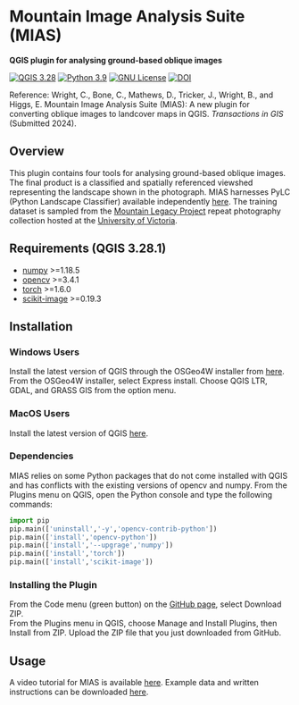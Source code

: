 # Mountain Image Analysis Suite (MIAS)
__QGIS plugin for analysing ground-based oblique images__ 

[![QGIS 3.28](https://img.shields.io/badge/QGIS-3.28.1-blue.svg)](https://www.qgis.org/en/site/forusers/download.html)
[![Python 3.9](https://img.shields.io/badge/Python-3.9-blue.svg)](https://www.python.org/downloads/release/python-390/)
[![GNU License](https://img.shields.io/badge/License-GNU-green.svg)](https://www.gnu.org/licenses/gpl-3.0.en.html)
[![DOI](https://zenodo.org/badge/DOI/10.5281/zenodo.12587817.svg)](https://doi.org/10.5281/zenodo.12587817)

Reference: Wright, C., Bone, C., Mathews, D., Tricker, J., Wright, B., and Higgs, E. Mountain Image Analysis Suite (MIAS): A new plugin for converting oblique images to landcover maps in QGIS. *Transactions in GIS* (Submitted 2024).

## Overview
This plugin contains four tools for analysing ground-based oblique images. The final product is a classified and spatially referenced viewshed representing the landscape shown in the photograph. MIAS harnesses PyLC (Python Landscape Classifier) available independently [here](https://github.com/scrose/pylc). The training dataset is sampled from the [Mountain Legacy Project](https://mountainlegacy.ca) repeat photography collection hosted at the [University of Victoria](https://www.uvic.ca).

## Requirements (QGIS 3.28.1) 

- [numpy](https://numpy.org/) >=1.18.5
- [opencv](https://opencv.org/) >=3.4.1
- [torch](https://pytorch.org/) >=1.6.0
- [scikit-image](https://scikit-image.org/) >=0.19.3

## Installation

### Windows Users
Install the latest version of QGIS through the OSGeo4W installer from [here](https://qgis.org/en/site/forusers/alldownloads.html#osgeo4w-installer). From the OSGeo4W installer, select Express install. Choose QGIS LTR, GDAL, and GRASS GIS from the option menu. 

### MacOS Users
Install the latest version of QGIS [here](https://qgis.org/en/site/forusers/download.html).

### Dependencies
MIAS relies on some Python packages that do not come installed with QGIS and has conflicts with the existing versions of opencv and numpy. From the Plugins menu on QGIS, open the Python console and type the following commands:
```python
import pip
pip.main(['uninstall','-y','opencv-contrib-python'])
pip.main(['install','opencv-python'])
pip.main(['install','--upgrage','numpy'])
pip.main(['install','torch'])
pip.main(['install','scikit-image'])
```

### Installing the Plugin
From the Code menu (green button) on the [GitHub page](https://github.com/MLP-Hub/MLP_IA_Suite), select Download ZIP.  
From the Plugins menu in QGIS, choose Manage and Install Plugins, then Install from ZIP. Upload the ZIP file that you just downloaded from GitHub.

## Usage
A video tutorial for MIAS is available [here](https://youtu.be/y0ASg9S3Up8).
Example data and written instructions can be downloaded [here](https://doi.org/10.5281/zenodo.12587817).


